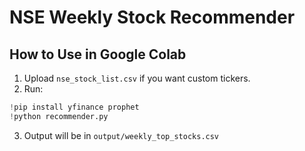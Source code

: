 
# NSE Weekly Stock Recommender

## How to Use in Google Colab

1. Upload `nse_stock_list.csv` if you want custom tickers.
2. Run:

```python
!pip install yfinance prophet
!python recommender.py
```

3. Output will be in `output/weekly_top_stocks.csv`

